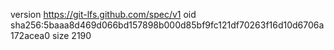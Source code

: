 version https://git-lfs.github.com/spec/v1
oid sha256:5baaa8d469d066bd157898b000d85bf9fc121df70263f16d10d6706a172acea0
size 2190
